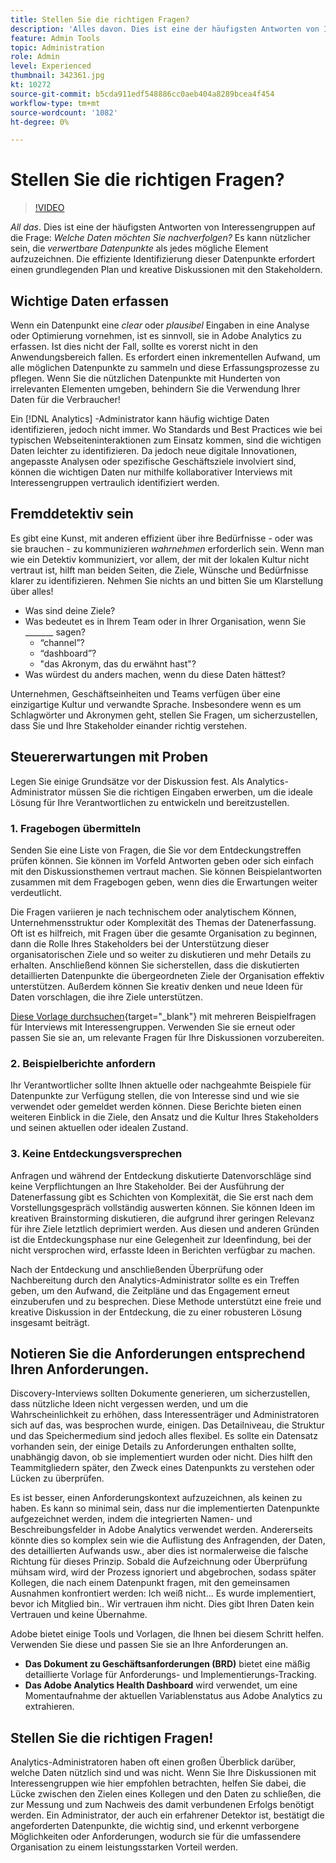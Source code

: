 ```yaml
---
title: Stellen Sie die richtigen Fragen?
description: 'Alles davon. Dies ist eine der häufigsten Antworten von Interessengruppen auf die Frage: Welche Daten möchten Sie nachverfolgen? Es kann nützlicher sein, die umsetzbaren Datenpunkte zu identifizieren und zu sammeln, als jedes mögliche Element aufzuzeichnen. Die effiziente Identifizierung dieser Datenpunkte erfordert einen grundlegenden Plan und kreative Diskussionen mit den Stakeholdern.'
feature: Admin Tools
topic: Administration
role: Admin
level: Experienced
thumbnail: 342361.jpg
kt: 10272
source-git-commit: b5cda911edf548886cc0aeb404a8289bcea4f454
workflow-type: tm+mt
source-wordcount: '1082'
ht-degree: 0%

---
```



# Stellen Sie die richtigen Fragen?

>[!VIDEO](https://video.tv.adobe.com/v/342361/?quality=12&learn=on)

_All das_. Dies ist eine der häufigsten Antworten von Interessengruppen auf die Frage: _Welche Daten möchten Sie nachverfolgen?_ Es kann nützlicher sein, die _verwertbare Datenpunkte_ als jedes mögliche Element aufzuzeichnen. Die effiziente Identifizierung dieser Datenpunkte erfordert einen grundlegenden Plan und kreative Diskussionen mit den Stakeholdern.

## Wichtige Daten erfassen

Wenn ein Datenpunkt eine _clear_ oder _plausibel_ Eingaben in eine Analyse oder Optimierung vornehmen, ist es sinnvoll, sie in Adobe Analytics zu erfassen. Ist dies nicht der Fall, sollte es vorerst nicht in den Anwendungsbereich fallen. Es erfordert einen inkrementellen Aufwand, um alle möglichen Datenpunkte zu sammeln und diese Erfassungsprozesse zu pflegen. Wenn Sie die nützlichen Datenpunkte mit Hunderten von irrelevanten Elementen umgeben, behindern Sie die Verwendung Ihrer Daten für die Verbraucher!

Ein [!DNL Analytics] -Administrator kann häufig wichtige Daten identifizieren, jedoch nicht immer. Wo Standards und Best Practices wie bei typischen Webseiteninteraktionen zum Einsatz kommen, sind die wichtigen Daten leichter zu identifizieren. Da jedoch neue digitale Innovationen, angepasste Analysen oder spezifische Geschäftsziele involviert sind, können die wichtigen Daten nur mithilfe kollaborativer Interviews mit Interessengruppen vertraulich identifiziert werden.

## Fremddetektiv sein

Es gibt eine Kunst, mit anderen effizient über ihre Bedürfnisse - oder was sie brauchen - zu kommunizieren _wahrnehmen_ erforderlich sein. Wenn man wie ein Detektiv kommuniziert, vor allem, der mit der lokalen Kultur nicht vertraut ist, hilft man beiden Seiten, die Ziele, Wünsche und Bedürfnisse klarer zu identifizieren. Nehmen Sie nichts an und bitten Sie um Klarstellung über alles!

* Was sind deine Ziele?
* Was bedeutet es in Ihrem Team oder in Ihrer Organisation, wenn Sie _______ sagen?
   * “channel”?
   * “dashboard”?
   * &quot;das Akronym, das du erwähnt hast&quot;?
* Was würdest du anders machen, wenn du diese Daten hättest?

Unternehmen, Geschäftseinheiten und Teams verfügen über eine einzigartige Kultur und verwandte Sprache. Insbesondere wenn es um Schlagwörter und Akronymen geht, stellen Sie Fragen, um sicherzustellen, dass Sie und Ihre Stakeholder einander richtig verstehen.

## Steuererwartungen mit Proben

Legen Sie einige Grundsätze vor der Diskussion fest. Als Analytics-Administrator müssen Sie die richtigen Eingaben erwerben, um die ideale Lösung für Ihre Verantwortlichen zu entwickeln und bereitzustellen.

### 1. Fragebogen übermitteln

Senden Sie eine Liste von Fragen, die Sie vor dem Entdeckungstreffen prüfen können. Sie können im Vorfeld Antworten geben oder sich einfach mit den Diskussionsthemen vertraut machen. Sie können Beispielantworten zusammen mit dem Fragebogen geben, wenn dies die Erwartungen weiter verdeutlicht.

Die Fragen variieren je nach technischem oder analytischem Können, Unternehmensstruktur oder Komplexität des Themas der Datenerfassung. Oft ist es hilfreich, mit Fragen über die gesamte Organisation zu beginnen, dann die Rolle Ihres Stakeholders bei der Unterstützung dieser organisatorischen Ziele und so weiter zu diskutieren und mehr Details zu erhalten. Anschließend können Sie sicherstellen, dass die diskutierten detaillierten Datenpunkte die übergeordneten Ziele der Organisation effektiv unterstützen. Außerdem können Sie kreativ denken und neue Ideen für Daten vorschlagen, die ihre Ziele unterstützen.

[Diese Vorlage durchsuchen](assets/stakeholder-questionnaire.pdf){target=&quot;_blank&quot;} mit mehreren Beispielfragen für Interviews mit Interessengruppen. Verwenden Sie sie erneut oder passen Sie sie an, um relevante Fragen für Ihre Diskussionen vorzubereiten.

### 2. Beispielberichte anfordern

Ihr Verantwortlicher sollte Ihnen aktuelle oder nachgeahmte Beispiele für Datenpunkte zur Verfügung stellen, die von Interesse sind und wie sie verwendet oder gemeldet werden können. Diese Berichte bieten einen weiteren Einblick in die Ziele, den Ansatz und die Kultur Ihres Stakeholders und seinen aktuellen oder idealen Zustand.

### 3. Keine Entdeckungsversprechen

Anfragen und während der Entdeckung diskutierte Datenvorschläge sind keine Verpflichtungen an Ihre Stakeholder. Bei der Ausführung der Datenerfassung gibt es Schichten von Komplexität, die Sie erst nach dem Vorstellungsgespräch vollständig auswerten können. Sie können Ideen im kreativen Brainstorming diskutieren, die aufgrund ihrer geringen Relevanz für ihre Ziele letztlich deprimiert werden. Aus diesen und anderen Gründen ist die Entdeckungsphase nur eine Gelegenheit zur Ideenfindung, bei der nicht versprochen wird, erfasste Ideen in Berichten verfügbar zu machen.

Nach der Entdeckung und anschließenden Überprüfung oder Nachbereitung durch den Analytics-Administrator sollte es ein Treffen geben, um den Aufwand, die Zeitpläne und das Engagement erneut einzuberufen und zu besprechen. Diese Methode unterstützt eine freie und kreative Diskussion in der Entdeckung, die zu einer robusteren Lösung insgesamt beiträgt.

## Notieren Sie die Anforderungen entsprechend Ihren Anforderungen.

Discovery-Interviews sollten Dokumente generieren, um sicherzustellen, dass nützliche Ideen nicht vergessen werden, und um die Wahrscheinlichkeit zu erhöhen, dass Interessenträger und Administratoren sich auf das, was besprochen wurde, einigen. Das Detailniveau, die Struktur und das Speichermedium sind jedoch alles flexibel. Es sollte ein Datensatz vorhanden sein, der einige Details zu Anforderungen enthalten sollte, unabhängig davon, ob sie implementiert wurden oder nicht. Dies hilft den Teammitgliedern später, den Zweck eines Datenpunkts zu verstehen oder Lücken zu überprüfen.

Es ist besser, einen Anforderungskontext aufzuzeichnen, als keinen zu haben. Es kann so minimal sein, dass nur die implementierten Datenpunkte aufgezeichnet werden, indem die integrierten Namen- und Beschreibungsfelder in Adobe Analytics verwendet werden. Andererseits könnte dies so komplex sein wie die Auflistung des Anfragenden, der Daten, des detaillierten Aufwands usw., aber dies ist normalerweise die falsche Richtung für dieses Prinzip. Sobald die Aufzeichnung oder Überprüfung mühsam wird, wird der Prozess ignoriert und abgebrochen, sodass später Kollegen, die nach einem Datenpunkt fragen, mit den gemeinsamen Ausnahmen konfrontiert werden: Ich weiß nicht... Es wurde implementiert, bevor ich Mitglied bin.. Wir vertrauen ihm nicht. Dies gibt Ihren Daten kein Vertrauen und keine Übernahme.

Adobe bietet einige Tools und Vorlagen, die Ihnen bei diesem Schritt helfen. Verwenden Sie diese und passen Sie sie an Ihre Anforderungen an.

* **Das Dokument zu Geschäftsanforderungen (BRD)** bietet eine mäßig detaillierte Vorlage für Anforderungs- und Implementierungs-Tracking.
* **Das Adobe Analytics Health Dashboard** wird verwendet, um eine Momentaufnahme der aktuellen Variablenstatus aus Adobe Analytics zu extrahieren.

## Stellen Sie die richtigen Fragen!

Analytics-Administratoren haben oft einen großen Überblick darüber, welche Daten nützlich sind und was nicht. Wenn Sie Ihre Diskussionen mit Interessengruppen wie hier empfohlen betrachten, helfen Sie dabei, die Lücke zwischen den Zielen eines Kollegen und den Daten zu schließen, die zur Messung und zum Nachweis des damit verbundenen Erfolgs benötigt werden. Ein Administrator, der auch ein erfahrener Detektor ist, bestätigt die angeforderten Datenpunkte, die wichtig sind, und erkennt verborgene Möglichkeiten oder Anforderungen, wodurch sie für die umfassendere Organisation zu einem leistungsstarken Vorteil werden.

